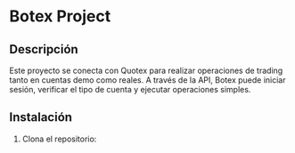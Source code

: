 # Botex Project

## Descripción

Este proyecto se conecta con Quotex para realizar operaciones de trading tanto en cuentas demo como reales. A través de la API, Botex puede iniciar sesión, verificar el tipo de cuenta y ejecutar operaciones simples.

## Instalación

1. Clona el repositorio:
